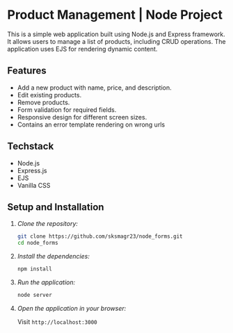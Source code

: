 # Product Management | Node Project

This is a simple web application built using Node.js and Express framework. It allows users to manage a list of products, including CRUD operations. The application uses EJS for rendering dynamic content.

## Features

- Add a new product with name, price, and description.
- Edit existing products.
- Remove products.
- Form validation for required fields.
- Responsive design for different screen sizes.
- Contains an error template rendering on wrong urls


## Techstack

- Node.js
- Express.js
- EJS
- Vanilla CSS

## Setup and Installation

1. *Clone the repository:*

    ```bash
    git clone https://github.com/sksmagr23/node_forms.git
    cd node_forms
    ```
    
2. *Install the dependencies:*

    ```bash
    npm install
    ```

3. *Run the application:*

    ```bash
    node server
    ```

4. *Open the application in your browser:*

    Visit `http://localhost:3000`
